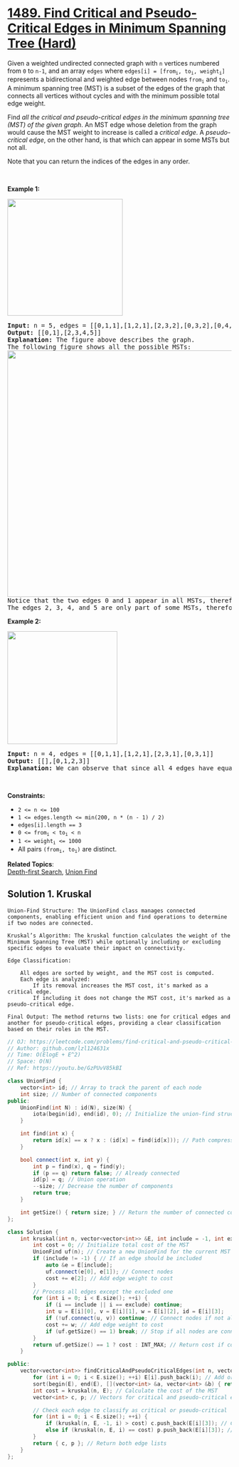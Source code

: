 # [1489. Find Critical and Pseudo-Critical Edges in Minimum Spanning Tree (Hard)](https://leetcode.com/problems/find-critical-and-pseudo-critical-edges-in-minimum-spanning-tree/)

<p>Given a weighted undirected connected graph with <code>n</code>&nbsp;vertices numbered from <code>0</code> to <code>n-1</code>,&nbsp;and an array <code>edges</code>&nbsp;where <code>edges[i] = [from<sub>i</sub>, to<sub>i</sub>, weight<sub>i</sub>]</code> represents a bidirectional and weighted edge between nodes&nbsp;<code>from<sub>i</sub></code>&nbsp;and <code>to<sub>i</sub></code>. A minimum spanning tree (MST) is a subset of the edges of the graph that connects all vertices without cycles&nbsp;and with the minimum possible total edge weight.</p>

<p>Find <em>all the critical and pseudo-critical edges in the minimum spanning tree (MST) of the given graph</em>. An MST edge whose deletion from the graph would cause the MST weight to increase is called a&nbsp;<em>critical edge</em>. A <em>pseudo-critical edge</em>, on the other hand, is that which can appear in some MSTs but not all.</p>

<p>Note that you can return the indices of the edges in any order.</p>

<p>&nbsp;</p>
<p><strong>Example 1:</strong></p>

<p><img alt="" src="https://assets.leetcode.com/uploads/2020/06/04/ex1.png" style="width: 259px; height: 262px;"></p>

<pre><strong>Input:</strong> n = 5, edges = [[0,1,1],[1,2,1],[2,3,2],[0,3,2],[0,4,3],[3,4,3],[1,4,6]]
<strong>Output:</strong> [[0,1],[2,3,4,5]]
<strong>Explanation:</strong> The figure above describes the graph.
The following figure shows all the possible MSTs:
<img alt="" src="https://assets.leetcode.com/uploads/2020/06/04/msts.png" style="width: 540px; height: 553px;">
Notice that the two edges 0 and 1 appear in all MSTs, therefore they are critical edges, so we return them in the first list of the output.
The edges 2, 3, 4, and 5 are only part of some MSTs, therefore they are considered pseudo-critical edges. We add them to the second list of the output.
</pre>

<p><strong>Example 2:</strong></p>

<p><img alt="" src="https://assets.leetcode.com/uploads/2020/06/04/ex2.png" style="width: 247px; height: 253px;"></p>

<pre><strong>Input:</strong> n = 4, edges = [[0,1,1],[1,2,1],[2,3,1],[0,3,1]]
<strong>Output:</strong> [[],[0,1,2,3]]
<strong>Explanation:</strong> We can observe that since all 4 edges have equal weight, choosing any 3 edges from the given 4 will yield an MST. Therefore all 4 edges are pseudo-critical.
</pre>

<p>&nbsp;</p>
<p><strong>Constraints:</strong></p>

<ul>
	<li><code>2 &lt;= n &lt;= 100</code></li>
	<li><code>1 &lt;= edges.length &lt;= min(200, n * (n - 1) / 2)</code></li>
	<li><code>edges[i].length == 3</code></li>
	<li><code>0 &lt;= from<sub>i</sub> &lt; to<sub>i</sub> &lt; n</code></li>
	<li><code>1 &lt;= weight<sub>i</sub>&nbsp;&lt;= 1000</code></li>
	<li>All pairs <code>(from<sub>i</sub>, to<sub>i</sub>)</code> are distinct.</li>
</ul>


**Related Topics**:  
[Depth-first Search](https://leetcode.com/tag/depth-first-search/), [Union Find](https://leetcode.com/tag/union-find/)

## Solution 1. Kruskal

	Union-Find Structure: The UnionFind class manages connected components, enabling efficient union and find operations to determine if two nodes are connected.
	
	Kruskal’s Algorithm: The kruskal function calculates the weight of the Minimum Spanning Tree (MST) while optionally including or excluding specific edges to evaluate their impact on connectivity.
	
	Edge Classification:
	
	    All edges are sorted by weight, and the MST cost is computed.
	    Each edge is analyzed:
	        If its removal increases the MST cost, it's marked as a critical edge.
	        If including it does not change the MST cost, it's marked as a pseudo-critical edge.
	
	Final Output: The method returns two lists: one for critical edges and another for pseudo-critical edges, providing a clear classification based on their roles in the MST.

```cpp
// OJ: https://leetcode.com/problems/find-critical-and-pseudo-critical-edges-in-minimum-spanning-tree/
// Author: github.com/lzl124631x
// Time: O(ElogE + E^2)
// Space: O(N)
// Ref: https://youtu.be/GzPUvV85kBI

class UnionFind {
    vector<int> id; // Array to track the parent of each node
    int size; // Number of connected components
public:
    UnionFind(int N) : id(N), size(N) {
        iota(begin(id), end(id), 0); // Initialize the union-find structure
    }

    int find(int x) {
        return id[x] == x ? x : (id[x] = find(id[x])); // Path compression
    }

    bool connect(int x, int y) {
        int p = find(x), q = find(y);
        if (p == q) return false; // Already connected
        id[p] = q; // Union operation
        --size; // Decrease the number of components
        return true;
    }

    int getSize() { return size; } // Return the number of connected components
};

class Solution {
    int kruskal(int n, vector<vector<int>> &E, int include = -1, int exclude = -1) {
        int cost = 0; // Initialize total cost of the MST
        UnionFind uf(n); // Create a new UnionFind for the current MST calculation
        if (include != -1) { // If an edge should be included
            auto &e = E[include];
            uf.connect(e[0], e[1]); // Connect nodes
            cost += e[2]; // Add edge weight to cost
        }
        // Process all edges except the excluded one
        for (int i = 0; i < E.size(); ++i) {
            if (i == include || i == exclude) continue;
            int u = E[i][0], v = E[i][1], w = E[i][2], id = E[i][3];
            if (!uf.connect(u, v)) continue; // Connect nodes if not already connected
            cost += w; // Add edge weight to cost
            if (uf.getSize() == 1) break; // Stop if all nodes are connected
        }
        return uf.getSize() == 1 ? cost : INT_MAX; // Return cost if connected, else INT_MAX
    }

public:
    vector<vector<int>> findCriticalAndPseudoCriticalEdges(int n, vector<vector<int>>& E) {
        for (int i = 0; i < E.size(); ++i) E[i].push_back(i); // Add original index to edges
        sort(begin(E), end(E), [](vector<int> &a, vector<int> &b) { return a[2] < b[2]; }); // Sort edges by weight
        int cost = kruskal(n, E); // Calculate the cost of the MST
        vector<int> c, p; // Vectors for critical and pseudo-critical edges

        // Check each edge to classify as critical or pseudo-critical
        for (int i = 0; i < E.size(); ++i) {
            if (kruskal(n, E, -1, i) > cost) c.push_back(E[i][3]); // Critical edge
            else if (kruskal(n, E, i) == cost) p.push_back(E[i][3]); // Pseudo-critical edge
        }
        return { c, p }; // Return both edge lists
    }
};

```
